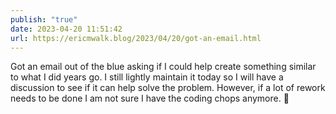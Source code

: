 ```yaml
---
publish: "true"
date: 2023-04-20 11:51:42
url: https://ericmwalk.blog/2023/04/20/got-an-email.html
---
```

Got an email out of the blue asking if I could help create something similar to what I did years go. I still lightly maintain it today so I will have a discussion to see if it can help solve the problem. However, if a lot of rework needs to be done I am not sure I have the coding chops anymore. 🤔